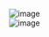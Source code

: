 ![image](https://github.com/TaehanLee07/JAVA/assets/121335699/6e3e576e-b1f2-4f62-ada4-9507e6db3645) <br>
![image](https://github.com/TaehanLee07/JAVA/assets/121335699/94e42b05-7bef-477f-8460-738818a2e204)
